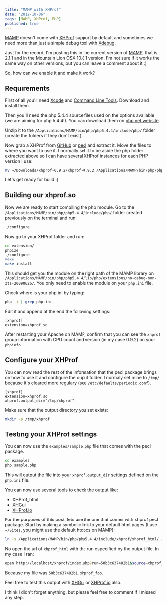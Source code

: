 ```yaml
---
title: "MAMP with XHProf"
date: "2012-10-06"
tags: [MAMP, XHProf, PHP]
published: true
---
```


[MAMP](http://www.mamp.info) doesn't come with [XHProf](http://pecl.php.net/package/xhprof) support by default and sometimes we need more than just a simple debug tool with [Xdebug](/xdebug-mamp).

Just for the record, I'm posting this in the current version of [MAMP](http://www.mamp.info), that is 2.1.1 and in the Mountain Lion OSX 10.8.1 version. I'm not sure if it works the same way on other versions, but you can leave a comment about it :)

So, how can we enable it and make it work?

## Requirements

First of all you'll need [Xcode](https://developer.apple.com/xcode/) and [Command Line Tools](https://developer.apple.com/downloads/index.action). Download and install them.

Then you'll need the php 5.4.4 source files used on the options available (we are aiming for php 5.4.4!). You can download them on [php.net website](http://www.php.net/releases/).

Unzip it to the `/Applications/MAMP/bin/php/php5.4.4/include/php/` folder (create the folders if they don't exist).

Now grab a XHProf from [GitHub](https://github.com/facebook/xhprof) or [pecl](http://pecl.php.net/package/xhprof) and extract it. Move the files to where you want to use it. I normally set it to be aside the php folder extracted above so I can have several XHProf instances for each PHP version I use:

```bash
mv ~/Downloads/xhprof-0.9.2/xhprof-0.9.2 /Applications/MAMP/bin/php/php5.4.4/include/xhprof
```

Let's get ready for build :)

## Building our xhprof.so

Now we are ready to start compiling the php module. Go to the `/Applications/MAMP/bin/php/php5.4.4/include/php/` folder created previously on the terminal and run:

```bash
./configure
```

Now go to your XHProf folder and run:

```bash
cd extension/
phpize
./configure
make
make install
```

This should get you the module on the right path of the MAMP library on `/Applications/MAMP/bin/php/php5.4.4/lib/php/extensions/no-debug-non-zts-20090626/`. You only need to enable the module on your `php.ini` file.

Check where is your php.ini by typing:

```bash
php -i | grep php.ini
```

Edit it and append at the end the following settings:

```
[xhprof]
extension=xhprof.so
```

After restarting your Apache on MAMP, confirm that you can see the `xhprof` group information with CPU count and version (in my case 0.9.2) on your `phpinfo`.

## Configure your XHProf

You can now read the rest of the information that the pecl package brings on how to use it and configure the ouput folder. I normaly set mine to `/tmp/` because it's cleared more regulary (see `/etc/defaults/periodic.conf`).

```
[xhprof]
extension=xhprof.so
xhprof.output_dir="/tmp/xhprof"
```

Make sure that the output directory you set exists:

```bash
mkdir -p /tmp/xhprof
```

## Testing your XHProf settings

You can now use the `examples/sample.php` file that comes with the pecl package.

```bash
cd examples
php sample.php
```

This will output the file into your `xhprof.output_dir` settings defined on the `php.ini` file.

You can now use several tools to check the output like:

* XHProf_html
* [XHGui](https://github.com/preinheimer/xhprof)
* [XHProf.io](http://xhprof.io)

For the purposes of this post, lets use the one that comes with xhprof pecl package. Start by making a symbolic link to your default html pages (I use `~/Sites`, you might use the default htdocs on MAMP):

```bash
ln -s /Applications/MAMP/bin/php/php5.4.4/include/xhprof/xhprof_html/ ~/Sites/xhprof
```

No open the url of `xhprof_html` with the run especified by the output file. In my case I ran:

```bash
open http://localhost/xhprof/index.php?run=50b3c637482b1&source=xhprof_foo
```

Because my file was `50b3c637482b1.xhprof_foo`.

Feel free to test this output with [XHGui](https://github.com/preinheimer/xhprof) or [XHProf.io](http://xhprof.io) also.

I think I didn't forget anything, but please feel free to comment if I missed any step.
